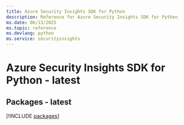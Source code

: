 ```yaml
---
title: Azure Security Insights SDK for Python
description: Reference for Azure Security Insights SDK for Python
ms.date: 06/13/2025
ms.topic: reference
ms.devlang: python
ms.service: securityinsights
---
```

# Azure Security Insights SDK for Python - latest
## Packages - latest
[!INCLUDE [packages](security-insights-index.md)]